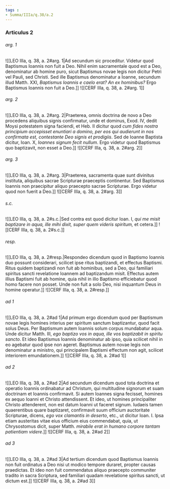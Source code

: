 ```yaml
---
tags : 
- Summa/IIIa/q.38/a.2
---
```


### Articulus 2

###### arg. 1
![[LEO IIIa, q. 38, a. 2#arg. 1|Ad secundum sic proceditur. Videtur quod Baptismus Ioannis non fuit a Deo. Nihil enim sacramentale quod est a Deo, denominatur ab homine puro, sicut Baptismus novae legis non dicitur Petri vel Pauli, sed Christi. Sed ille Baptismus denominatur a Ioanne, secundum illud Matth. XXI, *Baptismus Ioannis e caelo erat? An ex hominibus?* Ergo Baptismus Ioannis non fuit a Deo.]]
![[CERF IIIa, q. 38, a. 2#arg. 1]]

###### arg. 2
![[LEO IIIa, q. 38, a. 2#arg. 2|Praeterea, omnis doctrina de novo a Deo procedens aliquibus signis confirmatur, unde et dominus, Exod. IV, dedit Moysi potestatem signa faciendi, et Heb. II dicitur quod *cum fides nostra principium accepisset enuntiari a domino, per eos qui audierunt in nos confirmata est, contestante Deo signis et prodigiis*. Sed de Ioanne Baptista dicitur, Ioan. X, *Ioannes signum fecit nullum*. Ergo videtur quod Baptismus quo baptizavit, non esset a Deo.]]
![[CERF IIIa, q. 38, a. 2#arg. 2]]

###### arg. 3
![[LEO IIIa, q. 38, a. 2#arg. 3|Praeterea, sacramenta quae sunt divinitus instituta, aliquibus sacrae Scripturae praeceptis continentur. Sed Baptismus Ioannis non praecipitur aliquo praecepto sacrae Scripturae. Ergo videtur quod non fuerit a Deo.]]
![[CERF IIIa, q. 38, a. 2#arg. 3]]

###### s.c.
![[LEO IIIa, q. 38, a. 2#s.c.|Sed contra est quod dicitur Ioan. I, *qui me misit baptizare in aqua, ille mihi dixit, super quem videris spiritum,* et cetera.]]
![[CERF IIIa, q. 38, a. 2#s.c.]]

###### resp.
![[LEO IIIa, q. 38, a. 2#resp.|Respondeo dicendum quod in Baptismo Ioannis duo possunt considerari, scilicet ipse ritus baptizandi, et effectus Baptismi. Ritus quidem baptizandi non fuit ab hominibus, sed a Deo, qui familiari spiritus sancti revelatione Ioannem ad baptizandum misit. Effectus autem illius Baptismi fuit ab homine, quia nihil in illo Baptismo efficiebatur quod homo facere non posset. Unde non fuit a solo Deo, nisi inquantum Deus in homine operatur.]]
![[CERF IIIa, q. 38, a. 2#resp.]]

###### ad 1
![[LEO IIIa, q. 38, a. 2#ad 1|Ad primum ergo dicendum quod per Baptismum novae legis homines interius per spiritum sanctum baptizantur, quod facit solus Deus. Per Baptismum autem Ioannis solum corpus mundabatur aqua. Unde dicitur Matth. III, *ego baptizo vos in aqua, ille vos baptizabit in spiritu sancto*. Et ideo Baptismus Ioannis denominatur ab ipso, quia scilicet nihil in eo agebatur quod ipse non ageret. Baptismus autem novae legis non denominatur a ministro, qui principalem Baptismi effectum non agit, scilicet interiorem emundationem.]]
![[CERF IIIa, q. 38, a. 2#ad 1]]

###### ad 2
![[LEO IIIa, q. 38, a. 2#ad 2|Ad secundum dicendum quod tota doctrina et operatio Ioannis ordinabatur ad Christum, qui multitudine signorum et suam doctrinam et Ioannis confirmavit. Si autem Ioannes signa fecisset, homines ex aequo Ioanni et Christo attendissent. Et ideo, ut homines principaliter Christo attenderent, non est datum Ioanni ut faceret signum. Iudaeis tamen quaerentibus quare baptizaret, confirmavit suum officium auctoritate Scripturae, dicens, *ego vox clamantis in deserto*, etc., ut dicitur Ioan. I. Ipsa etiam austeritas vitae eius officium eius commendabat, quia, ut Chrysostomus dicit, super Matth. *mirabile erat in humano corpore tantam patientiam videre*.]]
![[CERF IIIa, q. 38, a. 2#ad 2]]

###### ad 3
![[LEO IIIa, q. 38, a. 2#ad 3|Ad tertium dicendum quod Baptismus Ioannis non fuit ordinatus a Deo nisi ut modico tempore duraret, propter causas praedictas. Et ideo non fuit commendatus aliquo praecepto communiter tradito in sacra Scriptura, sed familiari quadam revelatione spiritus sancti, ut dictum est.]]
![[CERF IIIa, q. 38, a. 2#ad 3]]

